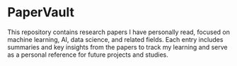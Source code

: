 # PaperVault
This repository contains research papers I have personally read, focused on machine learning, AI, data science, and related fields. Each entry includes summaries and key insights from the papers to track my learning and serve as a personal reference for future projects and studies.

